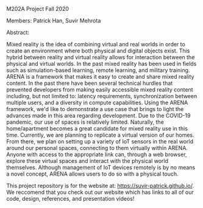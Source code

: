 M202A Project Fall 2020

Members: Patrick Han, Suvir Mehrota

Abstract:

Mixed reality is the idea of combining virtual and real worlds in order to create an environment where both physical
and digital objects exist. This hybrid between reality and virtual reality allows for interaction between the physical
and virtual worlds. In the past mixed reality has been used in fields such as simulation-based learning, remote learning,
and military training. ARENA is a framework that makes it easy to create and share mixed reality content. 
In the past there have been several technical hurdles that prevented developers from making easily 
accessible mixed reality content including, but not limited to: latency requirements, synchronization 
between multiple users, and a diversity in compute capabilities. Using the ARENA framework, we'd like to 
demonstrate a use case that brings to light the advances made in this area regarding development. Due to the COVID-19
pandemic, our use of spaces is relatively limited. Naturally, the home/apartment becomes a great candidate for mixed 
reality use in this time. Currently, we are planning to replicate a virtual version of our homes. From there, we plan 
on setting up a variety of IoT sensors in the real world around our personal spaces, connecting to them virtually within
ARENA. Anyone with access to the appropriate link can, through a web browser, explore these virtual spaces and interact 
with the physical world themselves. Although management of IoT devices remotely is by no means a novel concept, 
ARENA allows users to do so with a physical touch.

This project repository is for the website at: https://suvir-patrick.github.io/. We reccomend that you check out our website which has links to all of our code, design, references, and presentation videos!